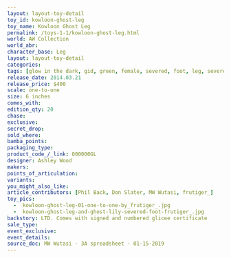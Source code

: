 ```yaml
---
layout: layout-toy-detail 
toy_id: kowloon-ghost-leg
toy_name: Kowloon Ghost Leg
permalink: /toys-1-1/kowloon-ghost-leg.html
world: AW Collection
world_abr:
character_base: Leg
layout: layout-toy-detail
categories: 
tags: [glow in the dark, gid, green, female, severed, foot, leg, severedfoot]
release_date: 2014.03.21
release_price: $400 
scale: one-to-one
size: 6 inches
comes_with: 
edition_qty: 20
chase: 
exclusive: 
secret_drop: 
sold_where: 
bamba_points: 
packaging_type: 
product_code_/_link: 000000GL
designer: Ashley Wood
makers: 
points_of_articulation: 
variants: 
you_might_also_like: 
article_contributors: [Phil Back, Don Slater, MW Wutasi, frutiger_]
toy_pics: 
  -  kowloon-ghost-leg-01-one-to-one-by_frutiger_.jpg
  -  kowloon-ghost-leg-and-ghost-lily-severed-foot-frutiger_.jpg
backstory: LTD. Comes with signed and numbered glicee certificate
sale_type: 
event_exclusive: 
event_details: 
source_doc: MW Wutasi - 3A spreadsheet - 01-15-2019
---
```

